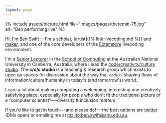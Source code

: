 ```yaml
---
layout: page
---
```


{% include assets/picture.html file="images/pages/theremin-75.jpg" alt="Ben performing live" %}

Hi, I'm Ben Swift---I'm a
[scholar](https://scholar.google.com/citations?user=OQdYgLEAAAAJ), [artist]({%
link livecoding.md %}) and [maker](https://github.com/benswift), and one of the
core developers of the [Extempore](https://github.com/digego/extempore)
livecoding environment.

I'm a [Senior Lecturer](https://cecs.anu.edu.au/people/ben-swift) in the [School
of Computing](https://cs.anu.edu.au/) at the Australian National University in
Canberra, Australia, where I lead the [code/creativity/culture
studio](https://cs.anu.edu.au/code-creativity-culture/). The **c/c/c studio** is
a teaching & research group which exists to open up spaces for discussion about
the way that `code` is shaping flows of information/culture/humanity in today's
(and tomorrow's) world.

I care a lot about making computing a welcoming, interesting and creatively
satisfying place, especially for people who don't fit the traditional picture of
a "computer scientist"---diversity & inclusion _matters_.

If you'd like to get in touch---and please do!---the best options are
[twitter](https://twitter.com/benswift) (DMs open) or emailing me at
<mailto:ben.swift@anu.edu.au>.
